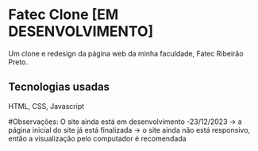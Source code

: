 # Fatec Clone [EM DESENVOLVIMENTO]

Um clone e redesign da página web da minha faculdade, Fatec Ribeirão Preto.

## Tecnologias usadas

HTML, CSS, Javascript

#Observações:
O site ainda está em desenvolvimento
-23/12/2023
 -> a página inicial do site já está finalizada
 -> o site ainda não está responsivo, então a visualização pelo computador é recomendada